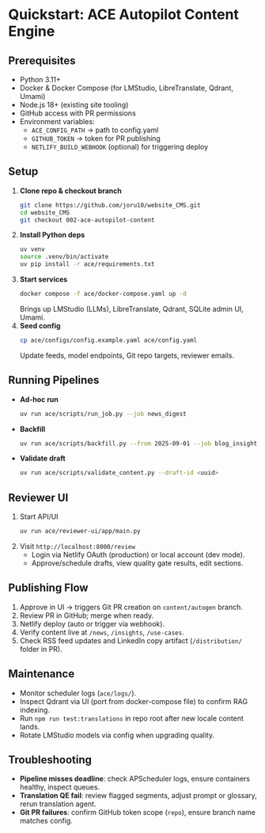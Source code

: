# Quickstart: ACE Autopilot Content Engine

## Prerequisites
- Python 3.11+
- Docker & Docker Compose (for LMStudio, LibreTranslate, Qdrant, Umami)
- Node.js 18+ (existing site tooling)
- GitHub access with PR permissions
- Environment variables:
  - `ACE_CONFIG_PATH` → path to config.yaml
  - `GITHUB_TOKEN` → token for PR publishing
  - `NETLIFY_BUILD_WEBHOOK` (optional) for triggering deploy

## Setup
1. **Clone repo & checkout branch**
   ```bash
   git clone https://github.com/joru10/website_CMS.git
   cd website_CMS
   git checkout 002-ace-autopilot-content
   ```
2. **Install Python deps**
   ```bash
   uv venv
   source .venv/bin/activate
   uv pip install -r ace/requirements.txt
   ```
3. **Start services**
   ```bash
   docker compose -f ace/docker-compose.yaml up -d
   ```
   Brings up LMStudio (LLMs), LibreTranslate, Qdrant, SQLite admin UI, Umami.
4. **Seed config**
   ```bash
   cp ace/configs/config.example.yaml ace/config.yaml
   ```
   Update feeds, model endpoints, Git repo targets, reviewer emails.

## Running Pipelines
- **Ad-hoc run**
  ```bash
  uv run ace/scripts/run_job.py --job news_digest
  ```
- **Backfill**
  ```bash
  uv run ace/scripts/backfill.py --from 2025-09-01 --job blog_insight
  ```
- **Validate draft**
  ```bash
  uv run ace/scripts/validate_content.py --draft-id <uuid>
  ```

## Reviewer UI
1. Start API/UI
   ```bash
   uv run ace/reviewer-ui/app/main.py
   ```
2. Visit `http://localhost:8000/review`
   - Login via Netlify OAuth (production) or local account (dev mode).
   - Approve/schedule drafts, view quality gate results, edit sections.

## Publishing Flow
1. Approve in UI → triggers Git PR creation on `content/autogen` branch.
2. Review PR in GitHub; merge when ready.
3. Netlify deploy (auto or trigger via webhook).
4. Verify content live at `/news`, `/insights`, `/use-cases`.
5. Check RSS feed updates and LinkedIn copy artifact (`/distribution/` folder in PR).

## Maintenance
- Monitor scheduler logs (`ace/logs/`).
- Inspect Qdrant via UI (port from docker-compose file) to confirm RAG indexing.
- Run `npm run test:translations` in repo root after new locale content lands.
- Rotate LMStudio models via config when upgrading quality.

## Troubleshooting
- **Pipeline misses deadline**: check APScheduler logs, ensure containers healthy, inspect queues.
- **Translation QE fail**: review flagged segments, adjust prompt or glossary, rerun translation agent.
- **Git PR failures**: confirm GitHub token scope (`repo`), ensure branch name matches config.
